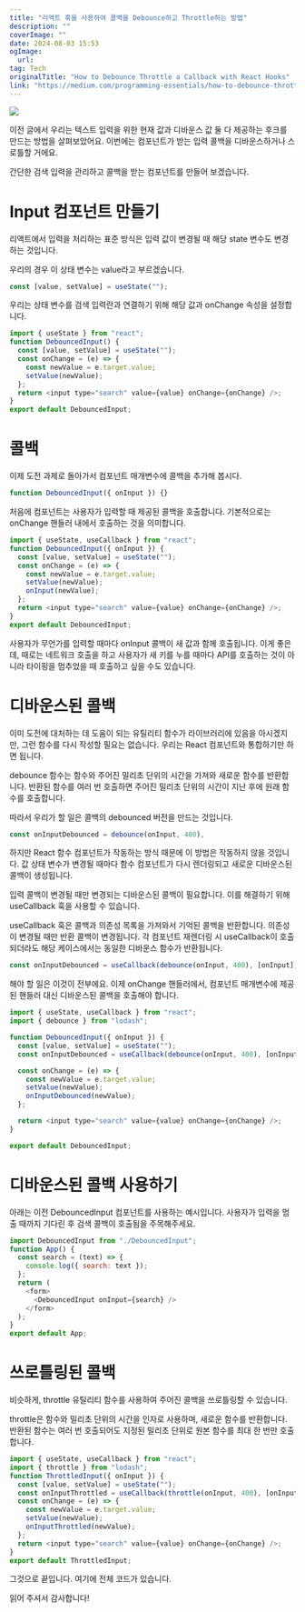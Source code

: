 ```yaml
---
title: "리액트 훅을 사용하여 콜백을 Debounce하고 Throttle하는 방법"
description: ""
coverImage: ""
date: 2024-08-03 15:53
ogImage: 
  url: 
tag: Tech
originalTitle: "How to Debounce Throttle a Callback with React Hooks"
link: "https://medium.com/programming-essentials/how-to-debounce-throttle-a-callback-with-react-hooks-deb26b2fd7c"
---
```




<img src="/assets/img/HowtoDebounceThrottleaCallbackwithReactHooks_0.png" />

이전 글에서 우리는 텍스트 입력을 위한 현재 값과 디바운스 값 둘 다 제공하는 후크를 만드는 방법을 살펴보았어요. 이번에는 컴포넌트가 받는 입력 콜백을 디바운스하거나 스로틀할 거에요.

간단한 검색 입력을 관리하고 콜백을 받는 컴포넌트를 만들어 보겠습니다.

# Input 컴포넌트 만들기

<div class="content-ad"></div>

리액트에서 입력을 처리하는 표준 방식은 입력 값이 변경될 때 해당 state 변수도 변경하는 것입니다.

우리의 경우 이 상태 변수는 value라고 부르겠습니다.

```js
const [value, setValue] = useState("");
```

우리는 상태 변수를 검색 입력란과 연결하기 위해 해당 값과 onChange 속성을 설정합니다.

<div class="content-ad"></div>

```js
import { useState } from "react";
function DebouncedInput() {
  const [value, setValue] = useState("");
  const onChange = (e) => {
    const newValue = e.target.value;
    setValue(newValue);
  };
  return <input type="search" value={value} onChange={onChange} />;
}
export default DebouncedInput;
```

# 콜백

이제 도전 과제로 돌아가서 컴포넌트 매개변수에 콜백을 추가해 봅시다.

```js
function DebouncedInput({ onInput }) {}
```

<div class="content-ad"></div>

처음에 컴포넌트는 사용자가 입력할 때 제공된 콜백을 호출합니다. 기본적으로는 onChange 핸들러 내에서 호출하는 것을 의미합니다.

```js
import { useState, useCallback } from "react";
function DebouncedInput({ onInput }) {
  const [value, setValue] = useState("");
  const onChange = (e) => {
    const newValue = e.target.value;
    setValue(newValue);
    onInput(newValue);
  };
  return <input type="search" value={value} onChange={onChange} />;
}
export default DebouncedInput;
```

사용자가 무언가를 입력할 때마다 onInput 콜백이 새 값과 함께 호출됩니다. 이게 좋은데, 때로는 네트워크 호출을 하고 사용자가 새 키를 누를 때마다 API를 호출하는 것이 아니라 타이핑을 멈추었을 때 호출하고 싶을 수도 있습니다.

# 디바운스된 콜백

<div class="content-ad"></div>

이미 도전에 대처하는 데 도움이 되는 유틸리티 함수가 라이브러리에 있음을 아시겠지만, 그런 함수를 다시 작성할 필요는 없습니다. 우리는 React 컴포넌트와 통합하기만 하면 됩니다.

debounce 함수는 함수와 주어진 밀리초 단위의 시간을 가져와 새로운 함수를 반환합니다. 반환된 함수를 여러 번 호출하면 주어진 밀리초 단위의 시간이 지난 후에 원래 함수를 호출합니다.

따라서 우리가 할 일은 콜백의 debounced 버전을 만드는 것입니다.

```js
const onInputDebounced = debounce(onInput, 400),
```

<div class="content-ad"></div>

하지만 React 함수 컴포넌트가 작동하는 방식 때문에 이 방법은 작동하지 않을 것입니다. 값 상태 변수가 변경될 때마다 함수 컴포넌트가 다시 렌더링되고 새로운 디바운스된 콜백이 생성됩니다.

입력 콜백이 변경될 때만 변경되는 디바운스된 콜백이 필요합니다. 이를 해결하기 위해 useCallback 훅을 사용할 수 있습니다.

useCallback 훅은 콜백과 의존성 목록을 가져와서 기억된 콜백을 반환합니다. 의존성이 변경될 때만 반환 콜백이 변경됩니다. 각 컴포넌트 재렌더링 시 useCallback이 호출되더라도 해당 케이스에서는 동일한 디바운스 함수가 반환됩니다.

```js
const onInputDebounced = useCallback(debounce(onInput, 400), [onInput]);
```

<div class="content-ad"></div>

해야 할 일은 이것이 전부에요. 이제 onChange 핸들러에서, 컴포넌트 매개변수에 제공된 핸들러 대신 디바운스된 콜백을 호출해야 합니다.

```js
import { useState, useCallback } from "react";
import { debounce } from "lodash";

function DebouncedInput({ onInput }) {
  const [value, setValue] = useState("");
  const onInputDebounced = useCallback(debounce(onInput, 400), [onInput]);

  const onChange = (e) => {
    const newValue = e.target.value;
    setValue(newValue);
    onInputDebounced(newValue);
  };

  return <input type="search" value={value} onChange={onChange} />;
}

export default DebouncedInput;
```

# 디바운스된 콜백 사용하기

아래는 이전 DebouncedInput 컴포넌트를 사용하는 예시입니다. 사용자가 입력을 멈출 때까지 기다린 후 검색 콜백이 호출됨을 주목해주세요.

<div class="content-ad"></div>

```js
import DebouncedInput from "./DebouncedInput";
function App() {
  const search = (text) => {
    console.log({ search: text });
  };
  return (
    <form>
      <DebouncedInput onInput={search} />
    </form>
  );
}
export default App;
```

# 쓰로틀링된 콜백

비슷하게, throttle 유틸리티 함수를 사용하여 주어진 콜백을 쓰로틀링할 수 있습니다.

throttle은 함수와 밀리초 단위의 시간을 인자로 사용하며, 새로운 함수를 반환합니다. 반환된 함수는 여러 번 호출되어도 지정된 밀리초 단위로 원본 함수를 최대 한 번만 호출합니다.

<div class="content-ad"></div>

```js
import { useState, useCallback } from "react";
import { throttle } from "lodash";
function ThrottledInput({ onInput }) {
  const [value, setValue] = useState("");
  const onInputThrottled = useCallback(throttle(onInput, 400), [onInput]);
  const onChange = (e) => {
    const newValue = e.target.value;
    setValue(newValue);
    onInputThrottled(newValue);
  };
  return <input type="search" value={value} onChange={onChange} />;
}
export default ThrottledInput;
```

그것으로 끝입니다. 여기에 전체 코드가 있습니다.

읽어 주셔서 감사합니다!
